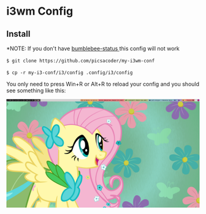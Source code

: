 # i3wm Config


## Install
*NOTE: If you don't have <a href="https://github.com/tobi-wan-kenobi/bumblebee-status"> bumblebee-status </a> this config will not work

``
$ git clone https://github.com/picsacoder/my-i3wm-conf
``

``
$ cp -r my-i3-conf/i3/config .config/i3/config
``

<p>You only need to press Win+R or Alt+R to reload your config and you should see something like this:</p>

<img src="i3final.png"> </img>
